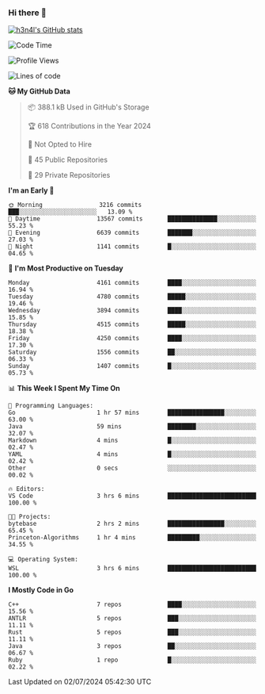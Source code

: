 ### Hi there 👋

[![h3n4l's GitHub stats](https://github-readme-stats.vercel.app/api?username=h3n4l&count_private=true&show_icons=true&theme=radical)](https://github.com/h3n4l/github-readme-stats)

<!--START_SECTION:waka-->
![Code Time](http://img.shields.io/badge/Code%20Time-1%2C882%20hrs%2020%20mins-blue)

![Profile Views](http://img.shields.io/badge/Profile%20Views-1-blue)

![Lines of code](https://img.shields.io/badge/From%20Hello%20World%20I%27ve%20Written-9.8%20million%20lines%20of%20code-blue)

**🐱 My GitHub Data** 

> 📦 388.1 kB Used in GitHub's Storage 
 > 
> 🏆 618 Contributions in the Year 2024
 > 
> 🚫 Not Opted to Hire
 > 
> 📜 45 Public Repositories 
 > 
> 🔑 29 Private Repositories 
 > 
**I'm an Early 🐤** 

```text
🌞 Morning                3216 commits        ███░░░░░░░░░░░░░░░░░░░░░░   13.09 % 
🌆 Daytime                13567 commits       ██████████████░░░░░░░░░░░   55.23 % 
🌃 Evening                6639 commits        ███████░░░░░░░░░░░░░░░░░░   27.03 % 
🌙 Night                  1141 commits        █░░░░░░░░░░░░░░░░░░░░░░░░   04.65 % 
```
📅 **I'm Most Productive on Tuesday** 

```text
Monday                   4161 commits        ████░░░░░░░░░░░░░░░░░░░░░   16.94 % 
Tuesday                  4780 commits        █████░░░░░░░░░░░░░░░░░░░░   19.46 % 
Wednesday                3894 commits        ████░░░░░░░░░░░░░░░░░░░░░   15.85 % 
Thursday                 4515 commits        █████░░░░░░░░░░░░░░░░░░░░   18.38 % 
Friday                   4250 commits        ████░░░░░░░░░░░░░░░░░░░░░   17.30 % 
Saturday                 1556 commits        ██░░░░░░░░░░░░░░░░░░░░░░░   06.33 % 
Sunday                   1407 commits        █░░░░░░░░░░░░░░░░░░░░░░░░   05.73 % 
```


📊 **This Week I Spent My Time On** 

```text
💬 Programming Languages: 
Go                       1 hr 57 mins        ████████████████░░░░░░░░░   63.00 % 
Java                     59 mins             ████████░░░░░░░░░░░░░░░░░   32.07 % 
Markdown                 4 mins              █░░░░░░░░░░░░░░░░░░░░░░░░   02.47 % 
YAML                     4 mins              █░░░░░░░░░░░░░░░░░░░░░░░░   02.42 % 
Other                    0 secs              ░░░░░░░░░░░░░░░░░░░░░░░░░   00.02 % 

🔥 Editors: 
VS Code                  3 hrs 6 mins        █████████████████████████   100.00 % 

🐱‍💻 Projects: 
bytebase                 2 hrs 2 mins        ████████████████░░░░░░░░░   65.45 % 
Princeton-Algorithms     1 hr 4 mins         █████████░░░░░░░░░░░░░░░░   34.55 % 

💻 Operating System: 
WSL                      3 hrs 6 mins        █████████████████████████   100.00 % 
```

**I Mostly Code in Go** 

```text
C++                      7 repos             ████░░░░░░░░░░░░░░░░░░░░░   15.56 % 
ANTLR                    5 repos             ███░░░░░░░░░░░░░░░░░░░░░░   11.11 % 
Rust                     5 repos             ███░░░░░░░░░░░░░░░░░░░░░░   11.11 % 
Java                     3 repos             ██░░░░░░░░░░░░░░░░░░░░░░░   06.67 % 
Ruby                     1 repo              █░░░░░░░░░░░░░░░░░░░░░░░░   02.22 % 
```




 Last Updated on 02/07/2024 05:42:30 UTC
<!--END_SECTION:waka-->

